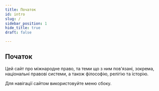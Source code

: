 ```yaml
---
title: Початок 
id: intro
slug: /
sidebar_position: 1
hide_title: true
draft: false

---
```


## Початок

Цей сайт про міжнародне право, та теми що з ним пов'язані, зокрема, національні правові системи, а також філософію, релігію та історію.

Для навігації сайтом використовуйте меню сбоку. 